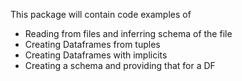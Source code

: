 This package will contain code examples of

- Reading from files and inferring schema of the file
- Creating Dataframes from tuples
- Creating Dataframes with implicits
- Creating a schema and providing that for a DF
